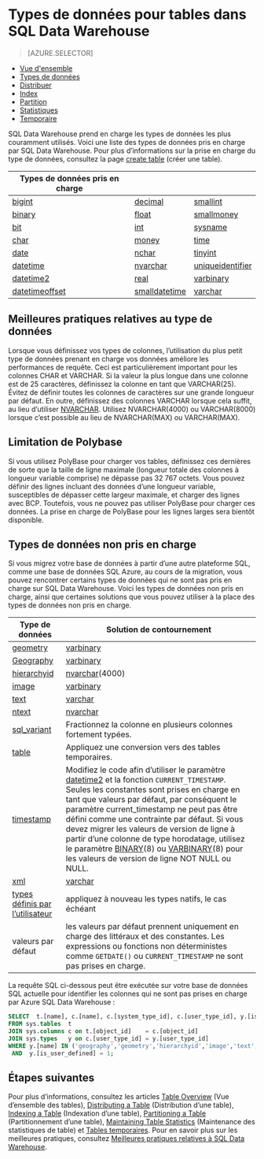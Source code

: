<properties
   pageTitle="Types de données pour tables dans SQL Data Warehouse | Microsoft Azure"
   description="Prise en main des types de données pour les tables Azure SQL Data Warehouse."
   services="sql-data-warehouse"
   documentationCenter="NA"
   authors="jrowlandjones"
   manager="barbkess"
   editor=""/>

<tags
   ms.service="sql-data-warehouse"
   ms.devlang="NA"
   ms.topic="article"
   ms.tgt_pltfrm="NA"
   ms.workload="data-services"
   ms.date="06/29/2016"
   ms.author="jrj;barbkess;sonyama"/>

# Types de données pour tables dans SQL Data Warehouse

> [AZURE.SELECTOR]
- [Vue d'ensemble][]
- [Types de données][]
- [Distribuer][]
- [Index][]
- [Partition][]
- [Statistiques][]
- [Temporaire][]

SQL Data Warehouse prend en charge les types de données les plus couramment utilisés. Voici une liste des types de données pris en charge par SQL Data Warehouse. Pour plus d’informations sur la prise en charge du type de données, consultez la page [create table][] \(créer une table).

|**Types de données pris en charge**|||
|---|---|---|
[bigint][]|[decimal][]|[smallint][]|
[binary][]|[float][]|[smallmoney][]|
[bit][]|[int][]|[sysname][]|
[char][]|[money][]|[time][]|
[date][]|[nchar][]|[tinyint][]|
[datetime][]|[nvarchar][]|[uniqueidentifier][]|
[datetime2][]|[real][]|[varbinary][]|
[datetimeoffset][]|[smalldatetime][]|[varchar][]|


## Meilleures pratiques relatives au type de données

 Lorsque vous définissez vos types de colonnes, l’utilisation du plus petit type de données prenant en charge vos données améliore les performances de requête. Ceci est particulièrement important pour les colonnes CHAR et VARCHAR. Si la valeur la plus longue dans une colonne est de 25 caractères, définissez la colonne en tant que VARCHAR(25). Évitez de définir toutes les colonnes de caractères sur une grande longueur par défaut. En outre, définissez des colonnes VARCHAR lorsque cela suffit, au lieu d’utiliser [NVARCHAR][]. Utilisez NVARCHAR(4000) ou VARCHAR(8000) lorsque c’est possible au lieu de NVARCHAR(MAX) ou VARCHAR(MAX).

## Limitation de Polybase

Si vous utilisez PolyBase pour charger vos tables, définissez ces dernières de sorte que la taille de ligne maximale (longueur totale des colonnes à longueur variable comprise) ne dépasse pas 32 767 octets. Vous pouvez définir des lignes incluant des données d’une longueur variable, susceptibles de dépasser cette largeur maximale, et charger des lignes avec BCP. Toutefois, vous ne pouvez pas utiliser PolyBase pour charger ces données. La prise en charge de PolyBase pour les lignes larges sera bientôt disponible.

## Types de données non pris en charge

Si vous migrez votre base de données à partir d’une autre plateforme SQL, comme une base de données SQL Azure, au cours de la migration, vous pouvez rencontrer certains types de données qui ne sont pas pris en charge sur SQL Data Warehouse. Voici les types de données non pris en charge, ainsi que certaines solutions que vous pouvez utiliser à la place des types de données non pris en charge.

|Type de données|Solution de contournement|
|---|---|
|[geometry][]|[varbinary][]|
|[Geography][]|[varbinary][]|
|[hierarchyid][]|[nvarchar][](4000)|
|[image][ntext,text,image]|[varbinary][]|
|[text][ntext,text,image]|[varchar][]|
|[ntext][ntext,text,image]|[nvarchar][]|
|[sql\_variant][]|Fractionnez la colonne en plusieurs colonnes fortement typées.|
|[table][]|Appliquez une conversion vers des tables temporaires.|
|[timestamp][]|Modifiez le code afin d’utiliser le paramètre [datetime2][] et la fonction `CURRENT_TIMESTAMP`. Seules les constantes sont prises en charge en tant que valeurs par défaut, par conséquent le paramètre current\_timestamp ne peut pas être défini comme une contrainte par défaut. Si vous devez migrer les valeurs de version de ligne à partir d’une colonne de type horodatage, utilisez le paramètre [BINARY][](8) ou [VARBINARY][BINARY](8) pour les valeurs de version de ligne NOT NULL ou NULL.|
|[xml][]|[varchar][]|
|[types définis par l’utilisateur][]|appliquez à nouveau les types natifs, le cas échéant|
|valeurs par défaut|les valeurs par défaut prennent uniquement en charge des littéraux et des constantes. Les expressions ou fonctions non déterministes comme `GETDATE()` ou `CURRENT_TIMESTAMP` ne sont pas prises en charge.|

La requête SQL ci-dessous peut être exécutée sur votre base de données SQL actuelle pour identifier les colonnes qui ne sont pas prises en charge par Azure SQL Data Warehouse :

```sql
SELECT  t.[name], c.[name], c.[system_type_id], c.[user_type_id], y.[is_user_defined], y.[name]
FROM sys.tables  t
JOIN sys.columns c on t.[object_id]    = c.[object_id]
JOIN sys.types   y on c.[user_type_id] = y.[user_type_id]
WHERE y.[name] IN ('geography','geometry','hierarchyid','image','text','ntext','sql_variant','timestamp','xml')
 AND  y.[is_user_defined] = 1;
```

## Étapes suivantes

Pour plus d’informations, consultez les articles [Table Overview][Overview] \(Vue d’ensemble des tables), [Distributing a Table][Distribute] \(Distribution d’une table), [Indexing a Table][Index] \(Indexation d’une table), [Partitioning a Table][Partition] \(Partitionnement d’une table), [Maintaining Table Statistics][Statistics] \(Maintenance des statistiques de table) et [Tables temporaires][Temporary]. Pour en savoir plus sur les meilleures pratiques, consultez [Meilleures pratiques relatives à SQL Data Warehouse][].

<!--Image references-->

<!--Article references-->
[Overview]: ./sql-data-warehouse-tables-overview.md
[Vue d'ensemble]: ./sql-data-warehouse-tables-overview.md
[Types de données]: ./sql-data-warehouse-tables-data-types.md
[Distribute]: ./sql-data-warehouse-tables-distribute.md
[Distribuer]: ./sql-data-warehouse-tables-distribute.md
[Index]: ./sql-data-warehouse-tables-index.md
[Partition]: ./sql-data-warehouse-tables-partition.md
[Statistics]: ./sql-data-warehouse-tables-statistics.md
[Statistiques]: ./sql-data-warehouse-tables-statistics.md
[Temporary]: ./sql-data-warehouse-tables-temporary.md
[Temporaire]: ./sql-data-warehouse-tables-temporary.md
[Meilleures pratiques relatives à SQL Data Warehouse]: ./sql-data-warehouse-best-practices.md

<!--MSDN references-->

<!--Other Web references-->
[create table]: https://msdn.microsoft.com/library/mt203953.aspx
[bigint]: https://msdn.microsoft.com/library/ms187745.aspx
[binary]: https://msdn.microsoft.com/library/ms188362.aspx
[bit]: https://msdn.microsoft.com/library/ms177603.aspx
[char]: https://msdn.microsoft.com/library/ms176089.aspx
[date]: https://msdn.microsoft.com/library/bb630352.aspx
[datetime]: https://msdn.microsoft.com/library/ms187819.aspx
[datetime2]: https://msdn.microsoft.com/library/bb677335.aspx
[datetimeoffset]: https://msdn.microsoft.com/library/bb630289.aspx
[decimal]: https://msdn.microsoft.com/library/ms187746.aspx
[float]: https://msdn.microsoft.com/library/ms173773.aspx
[geometry]: https://msdn.microsoft.com/library/cc280487.aspx
[geography]: https://msdn.microsoft.com/library/cc280766.aspx
[hierarchyid]: https://msdn.microsoft.com/library/bb677290.aspx
[int]: https://msdn.microsoft.com/library/ms187745.aspx
[money]: https://msdn.microsoft.com/library/ms179882.aspx
[nchar]: https://msdn.microsoft.com/library/ms186939.aspx
[nvarchar]: https://msdn.microsoft.com/library/ms186939.aspx
[ntext,text,image]: https://msdn.microsoft.com/library/ms187993.aspx
[real]: https://msdn.microsoft.com/library/ms173773.aspx
[smalldatetime]: https://msdn.microsoft.com/library/ms182418.aspx
[smallint]: https://msdn.microsoft.com/library/ms187745.aspx
[smallmoney]: https://msdn.microsoft.com/library/ms179882.aspx
[sql\_variant]: https://msdn.microsoft.com/library/ms173829.aspx
[sysname]: https://msdn.microsoft.com/library/ms186939.aspx
[table]: https://msdn.microsoft.com/library/ms175010.aspx
[time]: https://msdn.microsoft.com/library/bb677243.aspx
[timestamp]: https://msdn.microsoft.com/library/ms182776.aspx
[tinyint]: https://msdn.microsoft.com/library/ms187745.aspx
[uniqueidentifier]: https://msdn.microsoft.com/library/ms187942.aspx
[varbinary]: https://msdn.microsoft.com/library/ms188362.aspx
[varchar]: https://msdn.microsoft.com/library/ms186939.aspx
[xml]: https://msdn.microsoft.com/library/ms187339.aspx
[types définis par l’utilisateur]: https://msdn.microsoft.com/library/ms131694.aspx

<!---HONumber=AcomDC_0706_2016-->